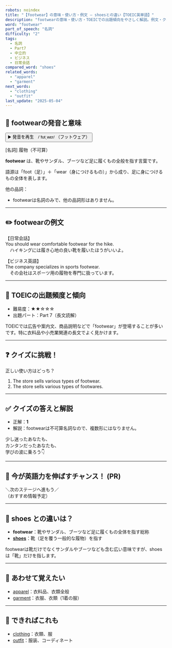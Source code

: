 ```yaml
---
robots: noindex
title: "【footwear】の意味・使い方・例文 ― shoesとの違い【TOEIC英単語】"
description: "footwearの意味・使い方・TOEICでの出題傾向をやさしく解説。例文・クイズ付きでshoesとの違いもわかりやすく学べます。"
word: "footwear"
part_of_speech: "名詞"
difficulty: "2"
tags:
  - 名詞
  - Part7
  - 中立的
  - ビジネス
  - 日常会話
compared_word: "shoes"
related_words:
  - "apparel"
  - "garment"
next_words:
  - "clothing"
  - "outfit"
last_update: "2025-05-04"
---
```


## 🔰 footwearの発音と意味

<button class="play-audio" onclick="playTTS('footwear')">
  <span class="play-audio-main">
    ▶️ 発音を再生　/ˈfʊtˌwɛr/
  </span>
  <span class="play-audio-sub">
    （フットウェア）
  </span>
</button>

[名詞] 履物（不可算）

**footwear** は、靴やサンダル、ブーツなど足に履くもの全般を指す言葉です。

語源は「foot（足）」＋「wear（身につけるもの）」から成り、足に身につけるもの全体を表します。

他の品詞：  
- footwearは名詞のみで、他の品詞形はありません。

---

## ✏️ footwearの例文

【日常会話】  
You should wear comfortable footwear for the hike.  
　ハイキングには履き心地の良い靴を履いたほうがいいよ。

【ビジネス英語】  
The company specializes in sports footwear.  
　その会社はスポーツ用の履物を専門に扱っています。

---

## 🎯 TOEICの出題頻度と傾向

- 難易度：★★☆☆☆
- 出題パート：Part 7（長文読解）

TOEICでは広告や案内文、商品説明などで「footwear」が登場することが多いです。特に衣料品や小売業関連の長文でよく見かけます。

---

## ❓ クイズに挑戦！

正しい使い方はどっち？

1. The store sells various types of footwear.  
2. The store sells various types of footwares.

---

## ✅ クイズの答えと解説

- 正解：**1**
- 解説：footwearは不可算名詞なので、複数形にはなりません。

少し迷ったあなたも、  
カンタンだったあなたも、  
学びの波に乗ろう👇️

---

## 🚀 今が英語力を伸ばすチャンス！ (PR)

<div class="info-center">
＼次のステージへ進もう／<br>  
（おすすめ情報予定）
</div>

---

## 🤔  shoes との違いは？

- **footwear**：靴やサンダル、ブーツなど足に履くもの全体を指す総称
- **[shoes](/word/shoes)**：靴（足を覆う一般的な履物）を指す

footwearは靴だけでなくサンダルやブーツなども含む広い意味ですが、shoesは「靴」だけを指します。

---

## 🧩 あわせて覚えたい

- [apparel](/word/apparel)：衣料品、衣類全般
- [garment](/word/garment)：衣服、衣類（1着の服）

---

## 📖 できればこれも

- [clothing](/word/clothing)：衣類、服
- [outfit](/word/outfit)：服装、コーディネート

<!-- cvid: aid01_bid07 -->
